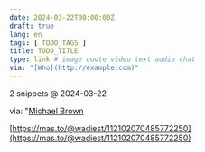 ```yaml
---
date: 2024-03-22T00:00:00Z
draft: true
lang: en
tags: [ TODO_TAGS ]
title: TODO_TITLE
type: link # image quote video text audio chat
via: "[Who](http://example.com)"
---
```



2 snippets @ 2024-03-22

via: "[Michael Brown](https://ios.slack.com/archives/C024RLKFJ/p1711128686396379)

[https://mas.to/@wadiest/112102070485772250](https://mas.to/@wadiest/112102070485772250)

